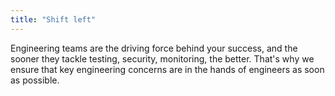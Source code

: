 ```yaml
---
title: "Shift left"
---
```


Engineering teams are the driving force behind your success, and the sooner they tackle testing, security, monitoring, the better. That's why we ensure that key engineering concerns are in the hands of engineers as soon as possible.

<!--more-->

